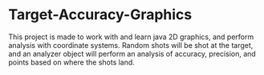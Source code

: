 # Target-Accuracy-Graphics
This project is made to work with and learn java 2D graphics, and perform analysis with coordinate systems. Random shots will be shot at the target, and an analyzer object will perform an analysis of accuracy, precision, and points based on where the shots land.
